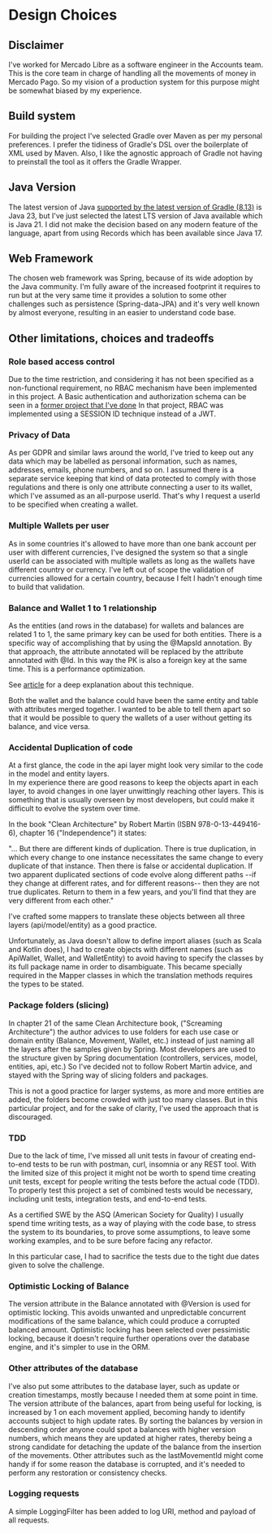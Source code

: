 # Design Choices

## Disclaimer

I've worked for Mercado Libre as a software engineer in the Accounts team. This is the core team in charge of handling
all the movements of money in Mercado Pago. So my vision of a production system for this purpose might be somewhat biased 
by my experience. 

## Build system

For building the project I've selected Gradle over Maven as per my personal preferences. I prefer the tidiness of Gradle's
DSL over the boilerplate of XML used by Maven. Also, I like the agnostic approach of Gradle not having to preinstall the tool
as it offers the Gradle Wrapper.

## Java Version

The latest version of Java [supported by the latest version of Gradle (8.13)](https://docs.gradle.org/8.13/userguide/compatibility.html#compatibility) is Java 23, 
but I've just selected the latest LTS version of Java available which is Java 21. 
I did not make the decision based on any modern feature of the language, apart from using Records which has been available 
since Java 17.


## Web Framework

The chosen web framework was Spring, because of its wide adoption by the Java community. I'm fully aware of the increased footprint
it requires to run but at the very same time it provides a solution to some other challenges such as persistence (Spring-data-JPA)
and it's very well known by almost everyone, resulting in an easier to understand code base. 

## Other limitations, choices and tradeoffs

### Role based access control 

Due to the time restriction, and considering it has not been specified as a non-functional requirement, no RBAC mechanism have been
implemented in this project. A Basic authentication and authorization schema can be seen in a [former project that I've done](https://github.com/gaston-martin/challenge-fintech-cl)
In that project, RBAC was implemented using a SESSION ID technique instead of a JWT.

### Privacy of Data

As per GDPR and similar laws around the world, I've tried to keep out any data which may be labelled as personal information,
such as names, addresses, emails, phone numbers, and so on.
I assumed there is a separate service keeping that kind of data protected to comply with those regulations and there is only
one attribute connecting a user to its wallet, which I've assumed as an all-purpose userId.
That's why I request a userId to be specified when creating a wallet. 

### Multiple Wallets per user

As in some countries it's allowed to have more than one bank account per user with different currencies, I've designed the system 
so that a single userId can be associated with multiple wallets as long as the wallets have different country or currency. 
I've left out of scope the validation of currencies allowed for a certain country, because I felt I hadn't enough time to build that validation.

### Balance and Wallet 1 to 1 relationship

As the entities (and rows in the database) for wallets and balances are related 1 to 1, the same primary key can be used for both entities. 
There is a specific way of accomplishing that by using the @MapsId annotation. By that approach, the attribute annotated will be replaced by
the attribute annotated with @Id. In this way the PK is also a foreign key at the same time. This is a performance optimization.

See [article](https://vladmihalcea.com/the-best-way-to-map-a-onetoone-relationship-with-jpa-and-hibernate/) for a deep explanation about this technique.

Both the wallet and the balance could have been the same entity and table with attributes merged together. I wanted to be able 
to tell them apart so that it would be possible to query the wallets of a user without getting its balance, and vice versa.

### Accidental Duplication of code

At a first glance, the code in the api layer might look very similar to the code in the model and entity layers.  
In my experience there are good reasons to keep the objects apart in each layer, to avoid changes in one layer unwittingly reaching other layers.
This is something that is usually overseen by most developers, but could make it difficult to evolve the system over time. 

In the book "Clean Architecture" by Robert Martin (ISBN 978-0-13-449416-6), chapter 16 ("Independence") it states: 

"... But there are different kinds of duplication. There is true duplication, in which every change to one instance necessitates 
the same change to every duplicate of that instance. Then there is false or accidental duplication. If two apparent duplicated 
sections of code evolve along different paths --if they change at different rates, and for different reasons-- then they are 
not true duplicates. Return to them in a few years, and you'll find that they are very different from each other."

I've crafted some mappers to translate these objects between all three layers (api/model/entity) as a good practice.

Unfortunately, as Java doesn't allow to define import aliases (such as Scala and Kotlin does), I had to create objects 
with different names (such as ApiWallet, Wallet, and WalletEntity) to avoid having to specify the classes by its full package name
in order to disambiguate. This became specially required in the Mapper classes in which the translation methods requires the
types to be stated. 

### Package folders (slicing)

In chapter 21 of the same Clean Architecture book, ("Screaming Architecture") the author advices to use folders for each 
use case or domain entity (Balance, Movement, Wallet, etc.) instead of just naming all the layers after the samples given by Spring.
Most developers are used to the structure given by Spring documentation (controllers, services, model, entities, api, etc.) 
So I've decided not to follow Robert Martin advice, and stayed with the Spring way of slicing folders and packages. 

This is not a good practice for larger systems, as more and more entities are added, the folders become crowded with just 
too many classes. But in this particular project, and for the sake of clarity, I've used the approach that is discouraged.

### TDD

Due to the lack of time, I've missed all unit tests in favour of creating end-to-end tests to be run with postman, curl, insomnia
or any REST tool. With the limited size of this project it might not be worth to spend time creating unit tests, except for people
writing the tests before the actual code (TDD). To properly test this project a set of combined tests would be necessary, including
unit tests, integration tests, and end-to-end tests. 

As a certified SWE by the ASQ (American Society for Quality) I usually spend time writing tests, as a way of playing with the code base, 
to stress the system to its boundaries, to prove some assumptions, to leave some working examples, and to be sure before facing any refactor.

In this particular case, I had to sacrifice the tests due to the tight due dates given to solve the challenge. 

### Optimistic Locking of Balance

The version attribute in the Balance annotated with @Version is used for optimistic locking.
This avoids unwanted and unpredictable concurrent modifications of the same balance, which could produce a corrupted balanced amount.
Optimistic locking has been selected over pessimistic locking, because it doesn't require further operations over the database engine,
and it's simpler to use in the ORM.

### Other attributes of the database

I've also put some attributes to the database layer, such as update or creation timestamps, mostly because I needed them at some point in time. 
The version attribute of the balances, apart from being useful for locking, is increased by 1 on each movement applied, 
becoming handy to identify accounts subject to high update rates. By sorting the balances by version in descending order
anyone could spot a balances with higher version numbers, which means they are updated at higher rates, thereby being a 
strong candidate for detaching the update of the balance from the insertion of the movements. 
Other attributes such as the lastMovementId might come handy if for some reason the database is corrupted, and it's needed
to perform any restoration or consistency checks.

### Logging requests

A simple LoggingFilter has been added to log URI, method and payload of all requests. 
